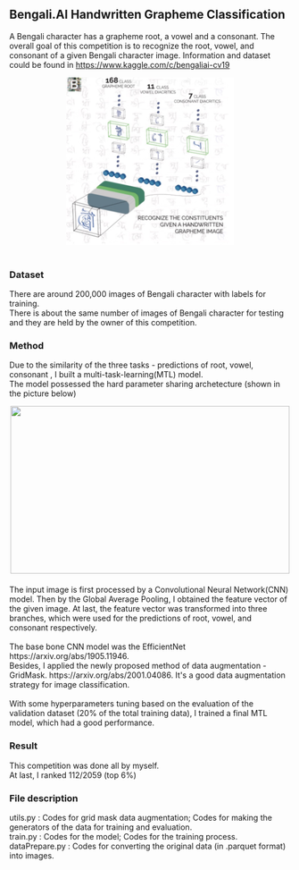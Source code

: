## Bengali.AI Handwritten Grapheme Classification
  A Bengali character has a grapheme root, a vowel and a consonant. The overall goal of this competition is to recognize the root, vowel, and consonant of a given Bengali character image. Information and dataset could be found in https://www.kaggle.com/c/bengaliai-cv19 <br />
<div align=center><img src="https://github.com/jiangdada1221/kaggleCompetition/blob/master/Bengali.AI%20Handwritten%20Grapheme%20Classification/information/Xnip2020-04-13_13-42-56.jpg?raw=true" width = "300" height = "300"/></div> <br />

### Dataset
There are around 200,000 images of Bengali character with labels for training. <br /> There is about the same number of images of Bengali character for testing and they are held by the owner of this competition.

### Method
Due to the similarity of the three tasks - predictions of root, vowel, consonant , I built a multi-task-learning(MTL) model. <br />
The model possessed the hard parameter sharing archetecture (shown in the picture below) <br />
<div align=center><img src="https://example-batch.s3-us-west-1.amazonaws.com/Xnip2020-09-19_22-45-14.jpg" width = "500" height = "300"/></div> <br />
The input image is first processed by a Convolutional Neural Network(CNN) model. Then by the Global Average Pooling, I obtained the feature vector of the given image. At last, the feature vector was transformed into three branches, which were used for the predictions of root, vowel, and consonant respectively. <br /> <br />
The base bone CNN model was the EfficientNet https://arxiv.org/abs/1905.11946. <br />
Besides, I applied the newly proposed method of data augmentation - GridMask. https://arxiv.org/abs/2001.04086. It's a good data augmentation strategy for image classification. <br /> <br />
With some hyperparameters tuning based on the evaluation of the validation dataset (20% of the total training data), I trained a final MTL model, which had a good performance.

### Result
This competition was done all by myself. <br />
At last, I ranked 112/2059 (top 6%)

### File description
utils.py : Codes for grid mask data augmentation; Codes for making the generators of the data for training and evaluation. <br />
train.py : Codes for the model; Codes for the training process. <br />
dataPrepare.py : Codes for converting the original data (in .parquet format) into images.
